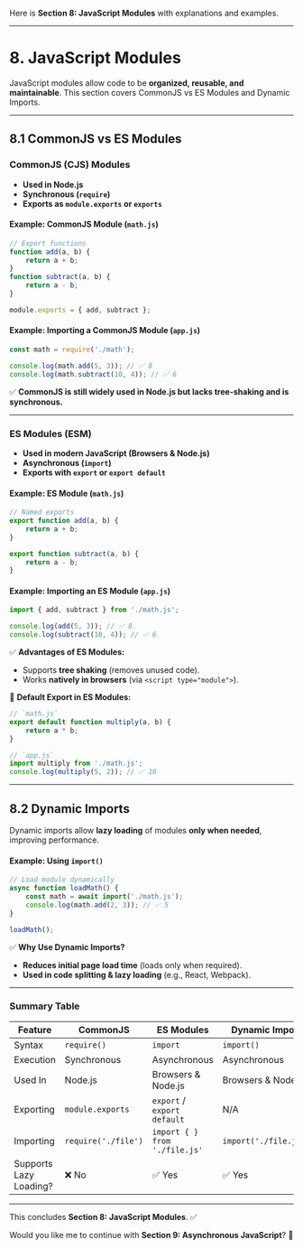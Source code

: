 Here is **Section 8: JavaScript Modules** with explanations and examples.

---

# **8. JavaScript Modules**  

JavaScript modules allow code to be **organized, reusable, and maintainable**. This section covers CommonJS vs ES Modules and Dynamic Imports.

---

## **8.1 CommonJS vs ES Modules**  

### **CommonJS (CJS) Modules**  
- **Used in Node.js**
- **Synchronous (`require`)**
- **Exports as `module.exports` or `exports`**

#### **Example: CommonJS Module (`math.js`)**
```javascript
// Export functions
function add(a, b) {
    return a + b;
}
function subtract(a, b) {
    return a - b;
}

module.exports = { add, subtract };
```

#### **Example: Importing a CommonJS Module (`app.js`)**
```javascript
const math = require('./math');

console.log(math.add(5, 3)); // ✅ 8
console.log(math.subtract(10, 4)); // ✅ 6
```

✅ **CommonJS is still widely used in Node.js but lacks tree-shaking and is synchronous.**  

---

### **ES Modules (ESM)**
- **Used in modern JavaScript (Browsers & Node.js)**
- **Asynchronous (`import`)**
- **Exports with `export` or `export default`**

#### **Example: ES Module (`math.js`)**
```javascript
// Named exports
export function add(a, b) {
    return a + b;
}

export function subtract(a, b) {
    return a - b;
}
```

#### **Example: Importing an ES Module (`app.js`)**
```javascript
import { add, subtract } from './math.js';

console.log(add(5, 3)); // ✅ 8
console.log(subtract(10, 4)); // ✅ 6
```
✅ **Advantages of ES Modules:**  
- Supports **tree shaking** (removes unused code).  
- Works **natively in browsers** (via `<script type="module">`).  

🔹 **Default Export in ES Modules:**  
```javascript
// `math.js`
export default function multiply(a, b) {
    return a * b;
}

// `app.js`
import multiply from './math.js';
console.log(multiply(5, 2)); // ✅ 10
```

---

## **8.2 Dynamic Imports**  

Dynamic imports allow **lazy loading** of modules **only when needed**, improving performance.

#### **Example: Using `import()`**
```javascript
// Load module dynamically
async function loadMath() {
    const math = await import('./math.js');
    console.log(math.add(2, 3)); // ✅ 5
}

loadMath();
```
✅ **Why Use Dynamic Imports?**  
- **Reduces initial page load time** (loads only when required).  
- **Used in code splitting & lazy loading** (e.g., React, Webpack).  

---

### **Summary Table**  

| Feature | CommonJS | ES Modules | Dynamic Import |
|---------|---------|------------|---------------|
| Syntax | `require()` | `import` | `import()` |
| Execution | Synchronous | Asynchronous | Asynchronous |
| Used In | Node.js | Browsers & Node.js | Browsers & Node.js |
| Exporting | `module.exports` | `export` / `export default` | N/A |
| Importing | `require('./file')` | `import { } from './file.js'` | `import('./file.js')` |
| Supports Lazy Loading? | ❌ No | ✅ Yes | ✅ Yes |

---

This concludes **Section 8: JavaScript Modules**. ✅  

Would you like me to continue with **Section 9: Asynchronous JavaScript**? 🚀